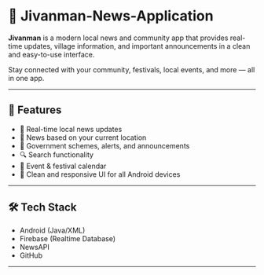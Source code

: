 # 📱 Jivanman-News-Application

**Jivanman** is a modern local news and community app that provides real-time updates, village information, and important announcements in a clean and easy-to-use interface.

Stay connected with your community, festivals, local events, and more — all in one app.

---

## 🚀 Features

- 📰 Real-time local news updates  
- 📍 News based on your current location  
- 📣 Government schemes, alerts, and announcements  
- 🔍 Search functionality  
- 📅 Event & festival calendar  
- 📱 Clean and responsive UI for all Android devices  

---

## 🛠️ Tech Stack

- Android (Java/XML)  
- Firebase (Realtime Database)  
- NewsAPI  
- GitHub  

---

